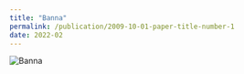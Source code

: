 ```yaml
---
title: "Banna"
permalink: /publication/2009-10-01-paper-title-number-1
date: 2022-02
---
```

![Banna](./images/banna.jpg)